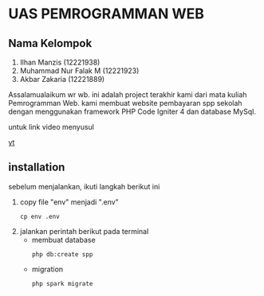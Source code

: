 # UAS PEMROGRAMMAN WEB

## Nama Kelompok
1. Ilhan Manzis (12221938)
2. Muhammad Nur Falak M (12221923)
3. Akbar Zakaria (12221889)

Assalamualaikum wr wb. ini adalah project terakhir kami dari mata kuliah Pemrogramman Web. kami membuat website pembayaran spp sekolah dengan menggunakan framework PHP Code Igniter 4 dan database MySql.

untuk link video menyusul 

[yt](https://youtube.com)



## installation
sebelum menjalankan, ikuti langkah berikut ini
1. copy file "env" menjadi ".env"
   ```
   cp env .env
2. jalankan perintah berikut pada terminal
   - membuat database
     ```
     php db:create spp
   - migration
     ```
     php spark migrate


